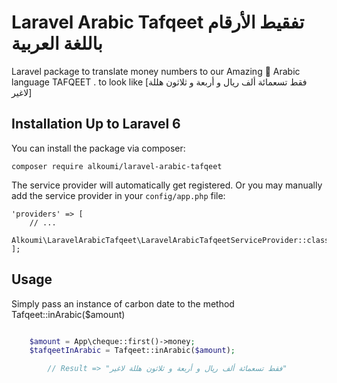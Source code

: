 # Laravel Arabic Tafqeet  تفقيط الأرقام باللغة العربية

Laravel package to translate money numbers to our Amazing 💝 Arabic language TAFQEET . to look like [فقط تسعمائة ألف ريال و أربعة و ثلاثون هللة لاغير]
## Installation Up to Laravel 6

You can install the package via composer:

	composer require alkoumi/laravel-arabic-tafqeet

The service provider will automatically get registered. Or you may manually add the service provider in your `config/app.php` file:

    'providers' => [
        // ...
        Alkoumi\LaravelArabicTafqeet\LaravelArabicTafqeetServiceProvider::class,
    ];

## Usage

Simply pass an instance of carbon date to the method Tafqeet::inArabic($amount)

```php

	$amount = App\cheque::first()->money;
	$tafqeetInArabic = Tafqeet::inArabic($amount);

        // Result => "فقط تسعمائة ألف ريال و أربعة و ثلاثون هللة لاغير"
```